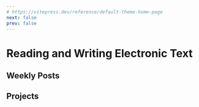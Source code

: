 ```yaml
---
# https://vitepress.dev/reference/default-theme-home-page
next: false
prev: false
---
```


# Reading and Writing Electronic Text

## Weekly Posts

## Projects
